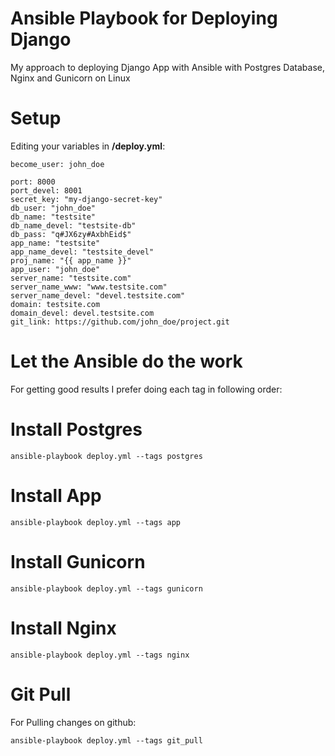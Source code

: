 # Ansible Playbook for Deploying Django
My approach to deploying Django App with Ansible with Postgres Database, Nginx and Gunicorn on Linux


Setup
====

Editing your variables in __/deploy.yml__:

```
become_user: john_doe
```

```
port: 8000
port_devel: 8001
secret_key: "my-django-secret-key"
db_user: "john_doe"
db_name: "testsite"
db_name_devel: "testsite-db"
db_pass: "q#JX6zy#AxbhEid$"
app_name: "testsite"
app_name_devel: "testsite_devel"
proj_name: "{{ app_name }}"
app_user: "john_doe"
server_name: "testsite.com"
server_name_www: "www.testsite.com"
server_name_devel: "devel.testsite.com"
domain: testsite.com
domain_devel: devel.testsite.com
git_link: https://github.com/john_doe/project.git
```

Let the Ansible do the work
===

For getting good results I prefer doing each tag in following order:

Install Postgres
====

````
ansible-playbook deploy.yml --tags postgres
`````

Install App
====

````
ansible-playbook deploy.yml --tags app
`````

Install Gunicorn
====

````
ansible-playbook deploy.yml --tags gunicorn
`````

Install Nginx
====

````
ansible-playbook deploy.yml --tags nginx
`````

Git Pull
====

For Pulling changes on github:

````
ansible-playbook deploy.yml --tags git_pull
`````
